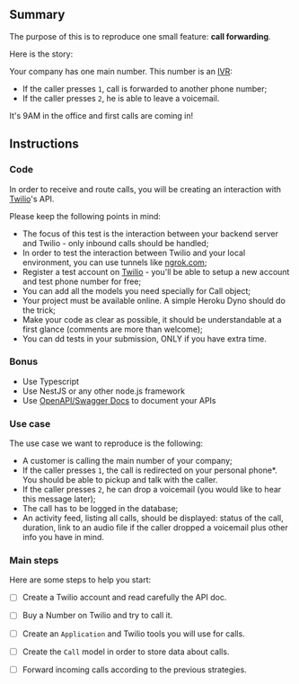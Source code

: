 ## Summary

The purpose of this is to reproduce one small feature: __call forwarding__.

Here is the story:

Your company has one main number. This number is an [IVR](https://en.wikipedia.org/wiki/Interactive_voice_response):
- If the caller presses `1`, call is forwarded to another phone number;
- If the caller presses `2`, he is able to leave a voicemail.

It's 9AM in the office and first calls are coming in!

## Instructions

### Code

In order to receive and route calls, you will be creating an interaction with [Twilio](https://twilio.com)'s API.

Please keep the following points in mind:

- The focus of this test is the interaction between your backend server and Twilio - only inbound calls should be handled;
- In order to test the interaction between Twilio and your local environment, you can use tunnels like [ngrok.com](https://ngrok.com);
- Register a test account on [Twilio](https://twilio.com) - you'll be able to setup a new account and test phone number for free;
- You can add all the models you need specially for Call object;
- Your project must be available online. A simple Heroku Dyno should do the trick;
- Make your code as clear as possible, it should be understandable at a first glance (comments are more than welcome);
- You can dd tests in your submission, ONLY if you have extra time.

### Bonus

- Use Typescript
- Use NestJS or any other node.js framework
- Use [OpenAPI/Swagger Docs](https://swagger.io/solutions/api-documentation/) to document your APIs

### Use case

The use case we want to reproduce is the following:

- A customer is calling the main number of your company;
- If the caller presses `1`, the call is redirected on your personal phone\*. You should be able to pickup and talk with the caller.
- If the caller presses `2`, he can drop a voicemail (you would like to hear this message later);
- The call has to be logged in the database;
- An activity feed, listing all calls, should be displayed: status of the call, duration, link to an audio file if the caller dropped a voicemail plus other info you have in mind.

### Main steps

Here are some steps to help you start:

- [ ] Create a Twilio account and read carefully the API doc.

- [ ] Buy a Number on Twilio and try to call it.

- [ ] Create an `Application` and Twilio tools you will use for calls.

- [ ] Create the `Call` model in order to store data about calls.

- [ ] Forward incoming calls according to the previous strategies.
